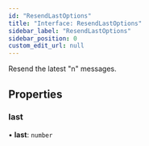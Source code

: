```yaml
---
id: "ResendLastOptions"
title: "Interface: ResendLastOptions"
sidebar_label: "ResendLastOptions"
sidebar_position: 0
custom_edit_url: null
---
```


Resend the latest "n" messages.

## Properties

### last

• **last**: `number`
